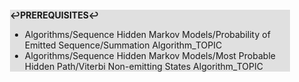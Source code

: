 <div style="margin:2em; background-color: #e0e0e0;">

<strong>↩PREREQUISITES↩</strong>

 * Algorithms/Sequence Hidden Markov Models/Probability of Emitted Sequence/Summation Algorithm_TOPIC
 * Algorithms/Sequence Hidden Markov Models/Most Probable Hidden Path/Viterbi Non-emitting States Algorithm_TOPIC

</div>

